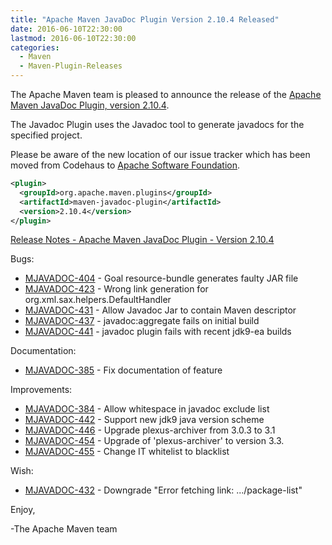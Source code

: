 ```yaml
---
title: "Apache Maven JavaDoc Plugin Version 2.10.4 Released"
date: 2016-06-10T22:30:00
lastmod: 2016-06-10T22:30:00
categories:
  - Maven
  - Maven-Plugin-Releases
---
```

The Apache Maven team is pleased to announce the release of the 
[Apache Maven JavaDoc Plugin, version 2.10.4](https://maven.apache.org/plugins/maven-javadoc-plugin).

The Javadoc Plugin uses the Javadoc tool to generate javadocs for the
specified project. 

Please be aware of the new location of our issue tracker
which has been moved from Codehaus to [Apache Software Foundation](https://issues.apache.org/jira/browse/MJAVADOC).

```xml
<plugin>
  <groupId>org.apache.maven.plugins</groupId>
  <artifactId>maven-javadoc-plugin</artifactId>
  <version>2.10.4</version>
</plugin>
```

<!-- more -->

[Release Notes - Apache Maven JavaDoc Plugin - Version 2.10.4](https://issues.apache.org/jira/secure/ReleaseNote.jspa?projectId=12317529&version=12331967)


Bugs:

 * [MJAVADOC-404](https://issues.apache.org/jira/browse/MJAVADOC-404) - Goal resource-bundle generates faulty JAR file
 * [MJAVADOC-423](https://issues.apache.org/jira/browse/MJAVADOC-423) - Wrong link generation for org.xml.sax.helpers.DefaultHandler
 * [MJAVADOC-431](https://issues.apache.org/jira/browse/MJAVADOC-431) - Allow Javadoc Jar to contain Maven descriptor
 * [MJAVADOC-437](https://issues.apache.org/jira/browse/MJAVADOC-437) - javadoc:aggregate fails on initial build
 * [MJAVADOC-441](https://issues.apache.org/jira/browse/MJAVADOC-441) - javadoc plugin fails with recent jdk9-ea builds

Documentation:

 * [MJAVADOC-385](https://issues.apache.org/jira/browse/MJAVADOC-385) - Fix documentation of <additionalDependencies> feature

Improvements:

 * [MJAVADOC-384](https://issues.apache.org/jira/browse/MJAVADOC-384) - Allow whitespace in javadoc exclude list
 * [MJAVADOC-442](https://issues.apache.org/jira/browse/MJAVADOC-442) - Support new jdk9 java version scheme
 * [MJAVADOC-446](https://issues.apache.org/jira/browse/MJAVADOC-446) - Upgrade plexus-archiver from 3.0.3 to 3.1
 * [MJAVADOC-454](https://issues.apache.org/jira/browse/MJAVADOC-454) - Upgrade of 'plexus-archiver' to version 3.3.
 * [MJAVADOC-455](https://issues.apache.org/jira/browse/MJAVADOC-455) - Change IT whitelist to blacklist

Wish:

 * [MJAVADOC-432](https://issues.apache.org/jira/browse/MJAVADOC-432) - Downgrade "Error fetching link: .../package-list"



Enjoy,

-The Apache Maven team

